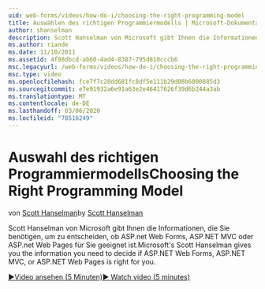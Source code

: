 ```yaml
---
uid: web-forms/videos/how-do-i/choosing-the-right-programming-model
title: Auswählen des richtigen Programmiermodells | Microsoft-Dokumentation
author: shanselman
description: Scott Hanselman von Microsoft gibt Ihnen die Informationen, die Sie benötigen, um zu entscheiden, ob ASP.net Web Forms, ASP.NET MVC oder ASP.net Web Pages für Sie geeignet ist.
ms.author: riande
ms.date: 11/10/2011
ms.assetid: 4f08dbcd-ab60-4ad4-8387-795d810cccb6
msc.legacyurl: /web-forms/videos/how-do-i/choosing-the-right-programming-model
msc.type: video
ms.openlocfilehash: fce7f7c28dd681fc8df5e111b29d08b6000885d3
ms.sourcegitcommit: e7e91932a6e91a63e2e46417626f39d6b244a3ab
ms.translationtype: MT
ms.contentlocale: de-DE
ms.lasthandoff: 03/06/2020
ms.locfileid: "78516249"
---
```

# <a name="choosing-the-right-programming-model"></a><span data-ttu-id="64175-103">Auswahl des richtigen Programmiermodells</span><span class="sxs-lookup"><span data-stu-id="64175-103">Choosing the Right Programming Model</span></span>

<span data-ttu-id="64175-104">von [Scott Hanselman](https://github.com/shanselman)</span><span class="sxs-lookup"><span data-stu-id="64175-104">by [Scott Hanselman](https://github.com/shanselman)</span></span>

<span data-ttu-id="64175-105">Scott Hanselman von Microsoft gibt Ihnen die Informationen, die Sie benötigen, um zu entscheiden, ob ASP.net Web Forms, ASP.NET MVC oder ASP.net Web Pages für Sie geeignet ist.</span><span class="sxs-lookup"><span data-stu-id="64175-105">Microsoft's Scott Hanselman gives you the information you need to decide if ASP.NET Web Forms, ASP.NET MVC, or ASP.NET Web Pages is right for you.</span></span>

[<span data-ttu-id="64175-106">&#9654;Video ansehen (5 Minuten)</span><span class="sxs-lookup"><span data-stu-id="64175-106">&#9654; Watch video (5 minutes)</span></span>](https://channel9.msdn.com/Blogs/ASP-NET-Site-Videos/choosing-the-right-programming-model)
